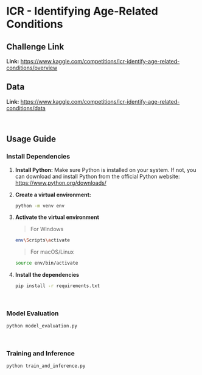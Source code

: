 # ICR - Identifying Age-Related Conditions

## Challenge Link
**Link:** https://www.kaggle.com/competitions/icr-identify-age-related-conditions/overview

## Data
**Link:** https://www.kaggle.com/competitions/icr-identify-age-related-conditions/data

<br />

## Usage Guide

### Install Dependencies

1. **Install Python:** Make sure Python is installed on your system. If not, you can download and install Python from the official Python website: https://www.python.org/downloads/

2. **Create a virtual environment:** 

	```bash
	python -m venv env
	```

3. **Activate the virtual environment**

	> For Windows
	```bash
	env\Scripts\activate
	```

	> For macOS/Linux
	```bash
	source env/bin/activate
	```

4. **Install the dependencies**
	
	```bash
	pip install -r requirements.txt
	```

<br />

### Model Evaluation

```bash
python model_evaluation.py 
```

<br />

### Training and Inference

```bash
python train_and_inference.py 
```